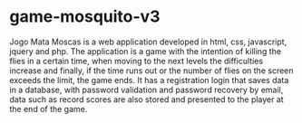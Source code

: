 # game-mosquito-v3

Jogo Mata Moscas is a web application developed in html, css, javascript, jquery and php. The application is a game with the intention of killing the flies in a certain time, when moving to the next levels the difficulties increase and finally, if the time runs out or the number of flies on the screen exceeds the limit, the game ends. It has a registration login that saves data in a database, with password validation and password recovery by email, data such as record scores are also stored and presented to the player at the end of the game.
